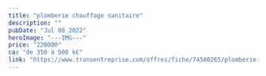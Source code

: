 ```yaml
---
title: "plomberie chauffage sanitaire"
description: ""
pubDate: "Jul 08 2022"
heroImage: "---IMG---"
price: "220000"
ca: "de 350 à 500 k€"
link: "https://www.transentreprise.com/offres/fiche/745A0265/plomberie-chauffage-sanitaire/auvergne-rhone-alpes/haute-savoie/genevois-haut-savoyard"
---
```

